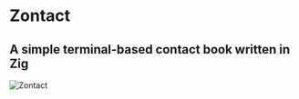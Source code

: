 # Zontact
## A simple terminal-based contact book written in Zig
![Zontact](https://lh3.googleusercontent.com/drive-viewer/AKGpihbbA76KXWrHzoUf4lQMUkygeI7y-1FH_KA04pvgS_RJ_aokOUBotwAE2CzP_3h4Ba2LmbIAEtyJB6UPmM9RV3JhiaThzAeyEGc=w2695-h5123)
